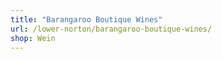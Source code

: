 ```yaml
---
title: "Barangaroo Boutique Wines"
url: /lower-norton/barangaroo-boutique-wines/
shop: Wein
---
```

